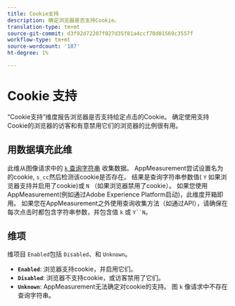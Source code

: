 ```yaml
---
title: Cookie支持
description: 确定浏览器是否支持Cookie。
translation-type: tm+mt
source-git-commit: d3f92d72207f027d35f81a4ccf70d01569c3557f
workflow-type: tm+mt
source-wordcount: '187'
ht-degree: 1%

---
```



# Cookie 支持

“Cookie支持”维度报告浏览器是否支持给定点击的Cookie。 确定使用支持Cookie的浏览器的访客和有意禁用它们的浏览器的比例很有用。

## 用数据填充此维

此维从图像请求中的 [`k` 查询字符串](/help/implement/validate/query-parameters.md) 收集数据。 AppMeasurement尝试设置名为的cookie, `s_cc`然后检测该cookie是否存在。 结果是查询字符串参数值( `Y` 如果浏览器支持并启用了cookie)或 `N` （如果浏览器禁用了cookie）。 如果您使用AppMeasurement(例如通过Adobe Experience Platform启动)，此维度开箱即用。 如果您在AppMeasurement之外使用查询收集方法（如通过API），请确保在每次点击时都包含字符串参数，并包含值 `k` 或 `Y``N`。

## 维项

维项目 `Enabled`包括 `Disabled`、和 `Unknown`。

* **`Enabled`**: 浏览器支持cookie，并启用它们。
* **`Disabled`**: 浏览器不支持cookie，或访客禁用了它们。
* **`Unknown`**: AppMeasurement无法确定对cookie的支持。 图 `k` 像请求中不存在查询字符串。
